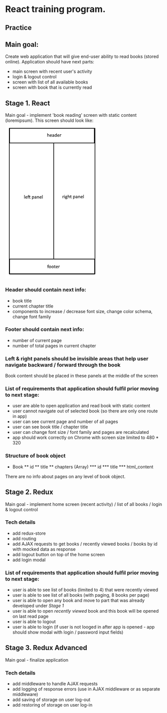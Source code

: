 # React training program. 
## Practice

## Main goal:
Create web application that will give end-user ability to read books (stored online).
Application should have next parts:
* main screen with recent user's activity
* login & logout control
* screen with list of all available books
* screen with book that is currently read

## Stage 1. React
Main goal - implement 'book reading' screen with static content (loremipsum).
This screen should look like:
![Book View](/resources/book-view.jpg)
### Header should contain next info:
* book title
* current chapter title
* components to increase / decrease font size, change color schema, change font family

### Footer should contain next info:
* number of current page
* number of total pages in current chapter

### Left & right panels should be invisible areas that help user navigate backward / forward through the book

Book content should be placed in these panels at the middle of the screen

### List of requirements that application should fulfil prior moving to next stage:
* user are able to open application and read book with static content
* user cannot navigate out of selected book (so there are only one route in app)
* user can see current page and number of all pages
* user can see book title / chapter title
* user can change font size / font family and pages are recalculated
* app should work correctly on Chrome with screen size limited to 480 * 320

### Structure of book object
* Book
** id
** title
** chapters (Array)
*** id
*** title
*** html_content

There are no info about pages on any level of book object.

## Stage 2. Redux
Main goal - implement home screen (recent activity) / list of all books / login & logout control

### Tech details
* add redux-store
* add routing
* add AJAX requests to get books / recently viewed books / books by id with mocked data as response
* add logout button on top of the home screen
* add login modal

### List of requirements that application should fulfil prior moving to next stage:
* user is able to see list of books (limited to 4) that were recently viewed
* user is able to see list of all books (with paging, 8 books per page)
* user is able to open any book and move to part that was already developed under *Stage 1*
* user is able to open *recently viewed* book and this book will be opened on last read page
* user is able to logout
* user is able to login (if user is not looged in after app is opened - app should show modal with login / password input fields)

## Stage 3. Redux Advanced
Main goal - finalize application

### Tech details
* add middleware to handle AJAX requests
* add logging of response errors (use in AJAX middleware or as separate middleware)
* add saving of storage on user log-out
* add restoring of storage on user log-in
